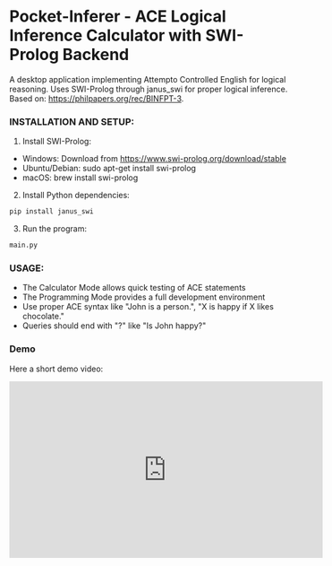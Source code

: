 # Pocket-Inferer - ACE Logical Inference Calculator with SWI-Prolog Backend

A desktop application implementing Attempto Controlled English for logical reasoning. Uses SWI-Prolog through janus_swi for proper logical inference. Based on: https://philpapers.org/rec/BINFPT-3.

### INSTALLATION AND SETUP:

1. Install SWI-Prolog:

- Windows: Download from https://www.swi-prolog.org/download/stable
- Ubuntu/Debian: sudo apt-get install swi-prolog
- macOS: brew install swi-prolog

2. Install Python dependencies:

```bash
pip install janus_swi
```

3. Run the program:

```bash
main.py
```

### USAGE:

- The Calculator Mode allows quick testing of ACE statements
- The Programming Mode provides a full development environment
- Use proper ACE syntax like "John is a person.", "X is happy if X likes chocolate."
- Queries should end with "?" like "Is John happy?"

### Demo

Here a short demo video:

<iframe title="ACE Logic Calculator - Demo" width="560" height="315" src="https://makertube.net/videos/embed/uGJAWmF9nFj9tARrKS4NpF" frameborder="0" allowfullscreen="" sandbox="allow-same-origin allow-scripts allow-popups allow-forms"></iframe>
